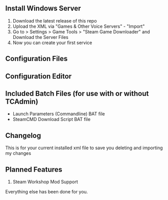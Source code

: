 ## Install Windows Server

1. Download the latest release of this repo
2. Upload the XML via "Games & Other Voice Servers" - "Import"
3. Go to > Settings > Game Tools > "Steam Game Downloader" and Download the Server Files
4. Now you can create your first service


## Configuration Files


## Configuration Editor


## Included Batch Files (for use with or without TCAdmin)

* Launch Parameters (Commandline) BAT file
* SteamCMD Download Script BAT file


## Changelog

This is for your current installed xml file to save you deleting and importing my changes


## Planned Features

1. Steam Workshop Mod Support

Everything else has been done for you.